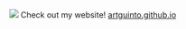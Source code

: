 <img src="https://capsule-render.vercel.app/api?type=wave&color=auto&height=300&section=header&text=capsule%20render&fontSize=90" />
Check out my website! <a href="https://aguin005.github.io/artguinto.github.io/" target="_blank">artguinto.github.io</a>

